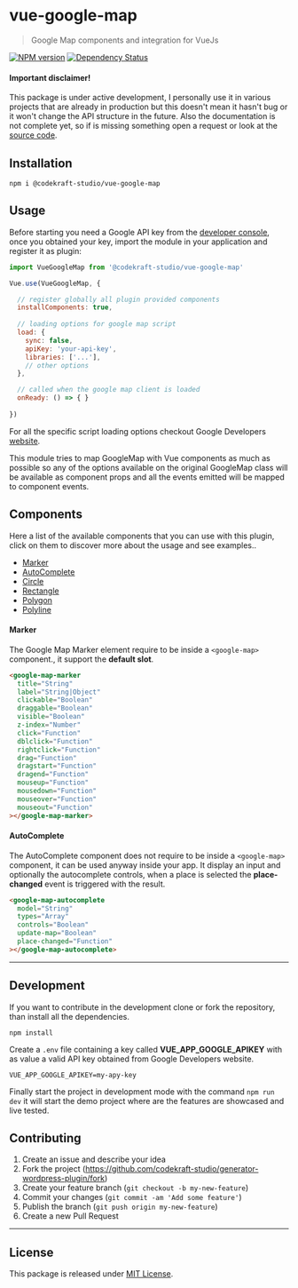 # vue-google-map

> Google Map components and integration for VueJs

[![NPM version][npm-image]][npm-url] [![Dependency Status][daviddm-image]][daviddm-url]

#### Important disclaimer!

This package is under active development, I personally use it in various projects that are already in production but this doesn't mean it hasn't bug or it won't change the API structure in the future. Also the documentation is not complete yet, so if is missing something open a request or look at the [source code](https://github.com/codekraft-studio/vue-google-map).

## Installation

```
npm i @codekraft-studio/vue-google-map
```

## Usage

Before starting you need a Google API key from the [developer console](http://console.developers.google.com/), once you obtained your key, import the module in your application and register it as plugin:

```js
import VueGoogleMap from '@codekraft-studio/vue-google-map'

Vue.use(VueGoogleMap, {

  // register globally all plugin provided components
  installComponents: true,
  
  // loading options for google map script
  load: {
    sync: false,
    apiKey: 'your-api-key',
    libraries: ['...'],
    // other options
  },

  // called when the google map client is loaded
  onReady: () => { }
  
})
```

For all the specific script loading options checkout Google Developers [website](https://developers.google.com/maps/documentation/javascript/tutorial#Loading_the_Maps_API).

This module tries to map GoogleMap with Vue components as much as possible so any of the options available on the original GoogleMap class will be available as component props and all the events emitted will be mapped to component events.

## Components

Here a list of the available components that you can use with this plugin, click on them to discover more about the usage and see examples..

* [Marker](#marker)
* [AutoComplete](#autocomplete)
* [Circle](#circle)
* [Rectangle](#rectangle)
* [Polygon](#polygon)
* [Polyline](#polyline)

#### Marker

The Google Map Marker element require to be inside a `<google-map>` component., it support the __default slot__.

```html
<google-map-marker
  title="String"
  label="String|Object"
  clickable="Boolean"
  draggable="Boolean"
  visible="Boolean"
  z-index="Number"
  click="Function"
  dblclick="Function"
  rightclick="Function"
  drag="Function"
  dragstart="Function"
  dragend="Function"
  mouseup="Function"
  mousedown="Function"
  mouseover="Function"
  mouseout="Function"
></google-map-marker>
```

#### AutoComplete

The AutoComplete component does not require to be inside a `<google-map>` component, it can be used anyway inside your app. It display an input and optionally the autocomplete controls, when a place is selected the __place-changed__ event is triggered with the result.

```html
<google-map-autocomplete
  model="String"
  types="Array"
  controls="Boolean"
  update-map="Boolean"
  place-changed="Function"
></google-map-autocomplete>
```

---

## Development

If you want to contribute in the development clone or fork the repository, than install all the dependencies.

```
npm install
```

Create a `.env` file containing a key called __VUE_APP_GOOGLE_APIKEY__ with as value a valid API key obtained from Google Developers website.

```env
VUE_APP_GOOGLE_APIKEY=my-apy-key
```

Finally start the project in development mode with the command `npm run dev` it will start the demo project where are the features are showcased and live tested.

## Contributing

1.  Create an issue and describe your idea
2.  Fork the project (<https://github.com/codekraft-studio/generator-wordpress-plugin/fork>)
3.  Create your feature branch (`git checkout -b my-new-feature`)
4.  Commit your changes (`git commit -am 'Add some feature'`)
5.  Publish the branch (`git push origin my-new-feature`)
6.  Create a new Pull Request

---

## License

This package is released under [MIT License](./LICENSE).

[npm-image]: https://badge.fury.io/js/%40codekraft-studio%2Fvue-google-map.svg
[npm-url]: https://npmjs.org/package/@codekraft-studio/vue-google-map
[daviddm-image]: https://david-dm.org/codekraft-studio/vue-google-map.svg?theme=shields.io
[daviddm-url]: https://david-dm.org/codekraft-studio/vue-google-map
